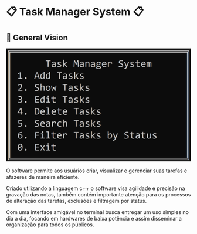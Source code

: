 # 📋 Task Manager System 📋

## 📎 General Vision

![Main Screen Image](./docs/images/mainScreen0.png)

O software permite aos usuários criar, visualizar e gerenciar suas tarefas e afazeres de maneira eficiente.

Criado utilizando a linguagem c++ o software visa agilidade e precisão na gravação das notas, também contém importante atenção para os processos de alteração das tarefas, exclusões e filtragem por status.

Com uma interface amigável no terminal busca entregar um uso simples no dia a dia, focando em hardwares de baixa potência e assim disseminar a organização para todos os públicos.

